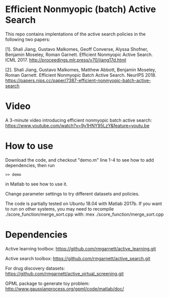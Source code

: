 # Efficient Nonmyopic (batch) Active Search

This repo contains implentations of the active search policies in the following two papers:

[1]. Shali Jiang, Gustavo Malkomes, Geoff Converse, Alyssa Shofner, Benjamin Moseley, Roman Garnett. 
Efficient Nonmyopic Active Search. ICML 2017. http://proceedings.mlr.press/v70/jiang17d.html

[2]. Shali Jiang, Gustavo Malkomes, Matthew Abbott, Benjamin Moseley, Roman Garnett. 
Efficient Nonmyopic Batch Active Search. NeurIPS 2018. https://papers.nips.cc/paper/7387-efficient-nonmyopic-batch-active-search

# Video
A 3-minute video introducing efficient nonmyopic batch active search: https://www.youtube.com/watch?v=9y1HNY95LzY&feature=youtu.be

# How to use
Download the code,
and checkout "demo.m" line 1-4 to see how to add dependencies,
then run 

`>> demo` 

in Matlab to see how to use it. 

Change parameter settings to try different datasets and policies. 

The code is partially tested on Ubuntu 18.04 with Matlab 2017b. If you want to run on other systems, you may need to recompile ./score_function/merge_sort.cpp with: mex ./score_function/merge_sort.cpp

# Dependencies
Active learning toolbox: https://github.com/rmgarnett/active_learning.git 

Active search toolbox: https://github.com/rmgarnett/active_search.git 

For drug discovery datasets: https://github.com/rmgarnett/active_virtual_screening.git

GPML package to generate toy problem: http://www.gaussianprocess.org/gpml/code/matlab/doc/
